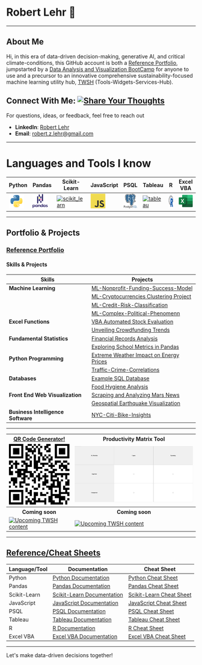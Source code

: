 # Robert Lehr 👋

---

## About Me
Hi, in this era of data-driven decision-making, generative AI, and critical climate-conditions, this GitHub account is both a [Reference Portfolio](https://github.com/robert-z-lehr/Data-Science-Educational-Portfolio), jumpstarted by a [Data Analysis and Visualization BootCamp](https://techbootcamps.utexas.edu/data/) for anyone to use and a precursor to an innovative comprehensive sustainability-focused machine learning utility hub, [TWSH](https://github.com/robert-z-lehr/TWSH/tree/main) (Tools-Widgets-Services-Hub).

## Connect With Me: [![Share Your Thoughts](https://img.shields.io/badge/-Share%20Your%20Thoughts-blue)](https://robert-z-lehr.github.io/Feedback/)

For questions, ideas, or feedback, feel free to reach out
- **LinkedIn**: [Robert Lehr](https://www.linkedin.com/in/robert-z-lehr/)
- **Email**: [robert.z.lehr@gmail.com](mailto:robert.z.lehr@gmail.com)

---

# Languages and Tools I know

| Python | Pandas | Scikit-Learn | JavaScript | PSQL | Tableau | R | Excel VBA |
| ------ | ------ | ------------ | ---------- | ---- | ------- | - | --------- |
| <a href="https://www.python.org" target="_blank" rel="noreferrer"> <img src="https://raw.githubusercontent.com/devicons/devicon/master/icons/python/python-original.svg" alt="python" width="40" height="40"/> </a> | <a href="https://pandas.pydata.org/" target="_blank" rel="noreferrer"> <img src="https://raw.githubusercontent.com/devicons/devicon/2ae2a900d2f041da66e950e4d48052658d850630/icons/pandas/pandas-original-wordmark.svg" alt="pandas" width="40" height="40"/> </a> | <a href="https://scikit-learn.org/" target="_blank" rel="noreferrer"> <img src="https://upload.wikimedia.org/wikipedia/commons/0/05/Scikit_learn_logo_small.svg" alt="scikit_learn" width="40" height="40"/> </a> | <a href="https://www.learn-js.org/" target="_blank" rel="noreferrer"> <img src="https://raw.githubusercontent.com/devicons/devicon/master/icons/javascript/javascript-original.svg" alt="javascript" width="40" height="40"/> </a> | <a href="https://www.postgresql.org" target="_blank" rel="noreferrer"> <img src="https://raw.githubusercontent.com/devicons/devicon/master/icons/postgresql/postgresql-original-wordmark.svg" alt="postgresql" width="40" height="40"/> </a> | <a href="https://www.tableau.com/trial/tableau-software?d=7013y000002RQ7hAAG&nc=7013y000002RQCaAAO&cq_cmp=8846800995&cq_net=g&cq_plac=&gclid=Cj0KCQjwldKmBhCCARIsAP-0rfyzThUThFi8RL13Ln24ogX6jcxzquerug9J8cqGwEjBOKp98SU4pSMaAroZEALw_wcB&gclsrc=aw.ds" target="_blank" rel="noreferrer"> <img src="https://github.com/robert-z-lehr/Module_18_Challenge/blob/main/tableau-icon-svgrepo-com.svg" alt="tableau" width="40" height="40"/> </a> | <a href="https://www.r-project.org/other-docs.html" target="_blank" rel="noreferrer"> <img src="https://raw.githubusercontent.com/devicons/devicon/master/icons/r/r-original.svg" alt="R" width="40" height="40"/> </a> | <a href="https://learn.microsoft.com/en-us/office/vba/library-reference/concepts/getting-started-with-vba-in-office" target="_blank" rel="noreferrer"> <img src="https://raw.githubusercontent.com/tankalxat34/vba-ip-validation/readme_content/icon_excel.svg" alt="Excel VBA" width="40" height="40"/> </a> |

---

## Portfolio & Projects

### [Reference Portfolio](https://github.com/robert-z-lehr/Data-Science-Educational-Portfolio)

#### Skills & Projects

| Skills                  | Projects |
|-------------------------|----------|
| **Machine Learning**    | [ML-Nonprofit-Funding-Success-Model](https://github.com/robert-z-lehr/Nonprofit-Funding-Success-Model) |
|                         | [ML-Cryptocurrencies Clustering Project](https://github.com/robert-z-lehr/Cryptocurrencies-Clustering-Model) |
|                         | [ML-Credit-Risk-Classification](https://github.com/robert-z-lehr/ML-Credit-Risk-Classification) |
|                         | [ML-Complex-Political-Phenomenn](https://github.com/robert-z-lehr/ML-Complex-Political-Phenomenon) |
| **Excel Functions**     | [VBA Automated Stock Evaluation](https://github.com/robert-z-lehr/VBA-Automated-Stock-Evaluation) |
|                         | [Unveiling Crowdfunding Trends](https://github.com/robert-z-lehr/Unveiling-Crowdfunding-Trends) |
| **Fundamental Statistics** | [Financial Records Analysis](https://github.com/robert-z-lehr/Financial-Records-Analysis) |
|                         | [Exploring School Metrics in Pandas](https://github.com/robert-z-lehr/Exploring-School-Metrics-in-Pandas) |
| **Python Programming**  | [Extreme Weather Impact on Energy Prices](https://github.com/robert-z-lehr/Visualizing-The-Great-Freeze-Texas-Energy-Prices) |
|                         | [Traffic-Crime-Correlations](https://github.com/robert-z-lehr/Traffic-Crime-Correlations) |
| **Databases**           | [Example SQL Database](https://github.com/robert-z-lehr/Example-SQL-Database) |
|                         | [Food Hygiene Analysis](https://github.com/robert-z-lehr/Food-Hygiene-Analysis) |
| **Front End Web Visualization** | [Scraping and Analyzing Mars News](https://github.com/robert-z-lehr/Scraping-and-Analyzing-Mars-News) |
|                         | [Geospatial Earthquake Visualization](https://github.com/robert-z-lehr/Geospatial-Earthquake-Visualization) |
| **Business Intelligence Software** | [NYC-Citi-Bike-Insights](https://github.com/robert-z-lehr/NYC-Citi-Bike-Insights) |

---



<!-- # [TWSH Precursor](https://github.com/robert-z-lehr/TWSH/tree/main) -->

<table>
  <!-- Row 1: Title -->
  <tr>
    <th><a href="https://github.com/robert-z-lehr/QR-Code-Generator">QR Code Generator!</a></th>
    <th>Productivity Matrix Tool</th>
  </tr>
  
  <!-- Row 2: Images -->
  <tr>
    <td><a href="https://robert-z-lehr.github.io/QR-Code-Generator/" target="_blank" rel="noreferrer"><img src="https://github.com/robert-z-lehr/QR-Code-Generator/raw/main/QRCodeGenerator.png" alt="QR Code Generator" width="250"/></a></td>
    <td><a href="https://robert-z-lehr.github.io/The-Eisenhower-Matrix/" target="_blank" rel="noreferrer"><img src="https://github.com/robert-z-lehr/The-Eisenhower-Matrix/raw/main/The-Eisenhower-Matrix.png" alt="Python" width="550"/></a></td>
  </tr>
  
  <!-- Row 3: Title -->
  <tr>
    <th>Coming soon</th>
    <th>Coming soon</th>
  </tr>
  
  <!-- Row 4: Images -->
  <tr>
    <td><a href="https://example.com" target="_blank" rel="noreferrer"><img src="https://example.com/image1.png" alt="Upcoming TWSH content" width="100"/></a></td>
    <td><a href="https://example.com" target="_blank" rel="noreferrer"><img src="https://example.com/image2.png" alt="Upcoming TWSH content" width="100"/></a></td>
  </tr>
</table>


---

## [Reference/Cheat Sheets](https://github.com/robert-z-lehr/Reference-Zip-Learning/tree/main)

| Language/Tool | Documentation | Cheat Sheet |
|---------------|--------------|-------------|
| Python        | [Python Documentation](https://www.python.org/doc/) | [Python Cheat Sheet](https://perso.limsi.fr/pointal/_media/python:cours:mementopython3-english.pdf) |
| Pandas        | [Pandas Documentation](https://pandas.pydata.org/docs/) | [Pandas Cheat Sheet](https://pandas.pydata.org/Pandas_Cheat_Sheet.pdf) |
| Scikit-Learn  | [Scikit-Learn Documentation](https://scikit-learn.org/stable/documentation.html) | [Scikit-Learn Cheat Sheet](https://scikit-learn.org/stable/tutorial/machine_learning_map/index.html) |
| JavaScript    | [JavaScript Documentation](https://developer.mozilla.org/en-US/docs/Web/JavaScript) | [JavaScript Cheat Sheet](https://htmlcheatsheet.com/js/) |
| PSQL          | [PSQL Documentation](https://www.postgresql.org/docs/) | [PSQL Cheat Sheet](https://www.postgresqltutorial.com/postgresql-cheat-sheet/) |
| Tableau       | [Tableau Documentation](https://help.tableau.com/current/pro/desktop/en-us.htm) | [Tableau Cheat Sheet](https://help.tableau.com/current/pro/desktop/en-us/cheatsheet.htm) |
| R             | [R Documentation](https://cran.r-project.org/manuals.html) | [R Cheat Sheet](https://www.rstudio.com/wp-content/uploads/2016/10/r-cheat-sheet-3.pdf) |
| Excel VBA     | [Excel VBA Documentation](https://docs.microsoft.com/en-us/office/vba/api/overview/excel) | [Excel VBA Cheat Sheet](https://www.excel-vba.com/excel-vba-contents.htm) |

---

Let's make data-driven decisions together!

<!--
When used, the LinkedIn and Gmail image Attribution:
LinkedIn Image Source: <a href="https://www.freepnglogos.com/images/linkedin-logo-png-1840.html">Get it on linkedin logo transparent png</a>
Gmail Image Source: <a href="https://www.freepnglogos.com/images/logo-gmail-9990.html">Get it on logo gmail png contact machine learning phd student reasoning and</a>
-->
